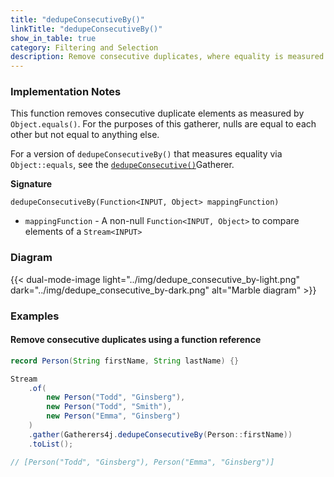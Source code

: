 ```yaml
---
title: "dedupeConsecutiveBy()"
linkTitle: "dedupeConsecutiveBy()"
show_in_table: true
category: Filtering and Selection
description: Remove consecutive duplicates, where equality is measured by a given function
---
```


### Implementation Notes

This function removes consecutive duplicate elements as measured by `Object.equals()`. For the purposes of this gatherer,
nulls are equal to each other but not equal to anything else.

For a version of `dedupeConsecutiveBy()` that measures equality via `Object::equals`, see the [`dedupeConsecutive()`](/gatherers4j/gatherers/filtering-and-selection/dedupeconsecutive/)Gatherer.


**Signature**

`dedupeConsecutiveBy(Function<INPUT, Object> mappingFunction)`

* `mappingFunction` - A non-null `Function<INPUT, Object>` to compare elements of a `Stream<INPUT>`

### Diagram

{{< dual-mode-image light="../img/dedupe_consecutive_by-light.png" dark="../img/dedupe_consecutive_by-dark.png" alt="Marble diagram" >}}


### Examples

#### Remove consecutive duplicates using a function reference

```java
record Person(String firstName, String lastName) {}

Stream
    .of(
        new Person("Todd", "Ginsberg"),
        new Person("Todd", "Smith"),
        new Person("Emma", "Ginsberg")
    )
    .gather(Gatherers4j.dedupeConsecutiveBy(Person::firstName))
    .toList();

// [Person("Todd", "Ginsberg"), Person("Emma", "Ginsberg")]
```
